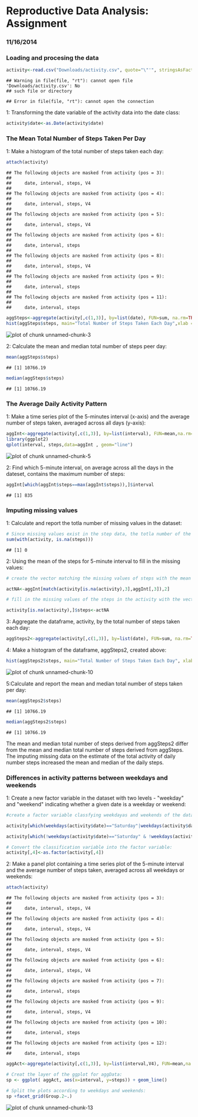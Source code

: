 Reproductive Data Analysis: Assignment 
==
### 11/16/2014 



### Loading and procesing the data


```r
activity<-read.csv("Downloads/activity.csv", quote="\"'", stringsAsFactors=F)
```

```
## Warning in file(file, "rt"): cannot open file 'Downloads/activity.csv': No
## such file or directory
```

```
## Error in file(file, "rt"): cannot open the connection
```
1: Transforming the date variable of the activity data into the date class:


```r
activity$date<-as.Date(activity$date)
```

### The Mean Total Number of Steps Taken Per Day

1: Make a histogram of the total number of steps taken each day:

```r
attach(activity)
```

```
## The following objects are masked from activity (pos = 3):
## 
##     date, interval, steps, V4
## 
## The following objects are masked from activity (pos = 4):
## 
##     date, interval, steps, V4
## 
## The following objects are masked from activity (pos = 5):
## 
##     date, interval, steps, V4
## 
## The following objects are masked from activity (pos = 6):
## 
##     date, interval, steps
## 
## The following objects are masked from activity (pos = 8):
## 
##     date, interval, steps, V4
## 
## The following objects are masked from activity (pos = 9):
## 
##     date, interval, steps
## 
## The following objects are masked from activity (pos = 11):
## 
##     date, interval, steps
```

```r
aggSteps<-aggregate(activity[,c(1,3)], by=list(date), FUN=sum, na.rm=TRUE)
hist(aggSteps$steps, main="Total Number of Steps Taken Each Day",xlab = "Steps")
```

![plot of chunk unnamed-chunk-3](figure/unnamed-chunk-3-1.png) 


2: Calculate the mean and median total number of steps peer day:

```r
mean(aggSteps$steps)
```

```
## [1] 10766.19
```

```r
median(aggSteps$steps)
```

```
## [1] 10766.19
```

### The Average Daily Activity Pattern
1: Make a time series plot of the 5-minutes interval (x-axis) and the average number of steps taken, averaged across all days (y-axis):

```r
aggInt<-aggregate(activity[,c(1,3)], by=list(interval), FUN=mean,na.rm=T)
library(ggplot2)
qplot(interval, steps,data=aggInt , geom="line")
```

![plot of chunk unnamed-chunk-5](figure/unnamed-chunk-5-1.png) 

2: Find which 5-minute interval, on average across all the days in the dateset, contains the maximum number of steps:


```r
aggInt[which(aggInt$steps==max(aggInt$steps)),]$interval
```

```
## [1] 835
```

### Imputing missing values

1: Calculate and report the totla number of missing values in the dataset:


```r
# Since missing values exist in the step data, the totla number of the missing value can be derived from this variable:
sum(with(activity, is.na(steps)))
```

```
## [1] 0
```

2: Using the mean of the steps for 5-minute interval to fill in the missing values: 


```r
# create the vector matching the missing values of steps with the mean values of the steps for 5-minute interval:

actNA<-aggInt[match(activity[is.na(activity),3],aggInt[,3]),2]

# fill in the missing values of the steps in the activity with the vector, actNA, creatd above:

activity[is.na(activity),]$steps<-actNA
```

3: Aggregate the dataframe, activity, by the total number of steps taken each day: 

```r
aggSteps2<-aggregate(activity[,c(1,3)], by=list(date), FUN=sum, na.rm=TRUE)
```

4: Make a histogram of the dataframe, aggSteps2, created above:

```r
hist(aggSteps2$steps, main="Total Number of Steps Taken Each Day", xlab="Steps")
```

![plot of chunk unnamed-chunk-10](figure/unnamed-chunk-10-1.png) 

5:Calculate and report the mean and median total number of steps taken per day: 

```r
mean(aggSteps2$steps)
```

```
## [1] 10766.19
```

```r
median(aggSteps2$steps)
```

```
## [1] 10766.19
```

The mean and median total number of steps derived from aggSteps2 differ from the mean and median total number of steps derived from  aggSteps. The imputing missing data on the estimate of the total activity of daily number steps increased the mean and median of the daily steps. 

### Differences in activity patterns between weekdays and weekends

1: Create a new factor variable in the dataset with two levels - "weekday" and "weekend" indicating whether a given date is a weekday or weekend:


```r
#create a factor variable classfying weekdayas and weekends of the dataframe, activity:

activity[which(weekdays(activity$date)=="Saturday"|weekdays(activity$date)=="Sunday"),4]<-"weekends"

activity[which(!weekdays(activity$date)=="Saturday" & !weekdays(activity$date)=="Sunday"),4]<-"weekdays"

# Convert the classification variable into the factor variable: 
activity[,4]<-as.factor(activity[,4])
```

2: Make a panel plot containing a time series plot of the 5-minute interval and the average number of steps taken, averaged across all weekdays or weekends:


```r
attach(activity)
```

```
## The following objects are masked from activity (pos = 3):
## 
##     date, interval, steps, V4
## 
## The following objects are masked from activity (pos = 4):
## 
##     date, interval, steps, V4
## 
## The following objects are masked from activity (pos = 5):
## 
##     date, interval, steps, V4
## 
## The following objects are masked from activity (pos = 6):
## 
##     date, interval, steps, V4
## 
## The following objects are masked from activity (pos = 7):
## 
##     date, interval, steps
## 
## The following objects are masked from activity (pos = 9):
## 
##     date, interval, steps, V4
## 
## The following objects are masked from activity (pos = 10):
## 
##     date, interval, steps
## 
## The following objects are masked from activity (pos = 12):
## 
##     date, interval, steps
```

```r
aggAct<-aggregate(activity[,c(1,3)], by=list(interval,V4), FUN=mean,na.rm=T)

# Creat the layer of the ggplot for aggData:
sp <- ggplot( aggAct, aes(x=interval, y=steps)) + geom_line()

# Split the plots according to weekdays and weekends:
sp +facet_grid(Group.2~.)
```

![plot of chunk unnamed-chunk-13](figure/unnamed-chunk-13-1.png) 

